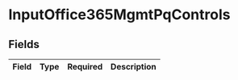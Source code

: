 # InputOffice365MgmtPqControls


## Fields

| Field       | Type        | Required    | Description |
| ----------- | ----------- | ----------- | ----------- |